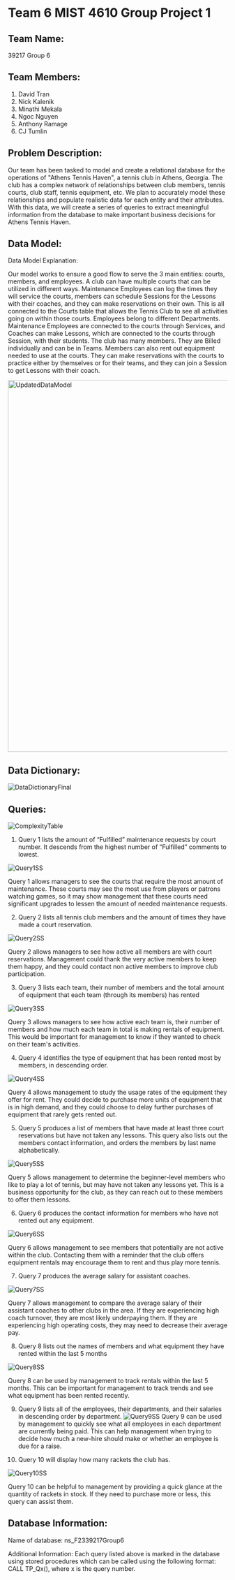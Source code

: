 
# Team 6 MIST 4610 Group Project 1


## Team Name:
39217 Group 6
## Team Members:
1. David Tran
2. Nick Kalenik
3. Minathi Mekala
4. Ngoc Nguyen
5. Anthony Ramage
6. CJ Tumlin
## Problem Description:
Our team has been tasked to model and create a relational database for the operations of "Athens Tennis Haven", a tennis club in Athens, Georgia. The club has a complex network of relationships between club members, tennis courts, club staff, tennis equipment, etc. We plan to accurately model these relationships and populate realistic data for each entity and their attributes. With this data, we will create a series of queries to extract meaningful information from the database to make important business decisions for Athens Tennis Haven.
## Data Model:
Data Model Explanation:

Our model works to ensure a good flow to serve the 3 main entities: courts, members, and employees. A club can have multiple courts that can be utilized in different ways. Maintenance Employees can log the times they will service the courts, members can schedule Sessions for the Lessons with their coaches, and they can make reservations on their own. This is all connected to the Courts table that allows the Tennis Club to see all activities going on within those courts. 
Employees belong to different Departments. Maintenance Employees are connected to the courts through Services, and Coaches can make Lessons, which are connected to the courts through Session, with their students. 
The club has many members. They are Billed individually and can be in Teams. Members can also rent out equipment needed to use at the courts. They can make reservations with the courts to practice either by themselves or for their teams, and they can join a Session to get Lessons with their coach. 

<img width="852" alt="UpdatedDataModel" src="https://github.com/NickKalenik/MIST4610GroupProject1/assets/148160069/ca2dcc0d-4660-4b4f-974b-4c497db45a86">

## Data Dictionary:
![DataDictionaryFinal](https://github.com/NickKalenik/MIST4610GroupProject1/assets/148160069/82f1212d-230e-4d07-949f-4957ba43e45e)

## Queries:

![ComplexityTable](https://github.com/NickKalenik/MIST4610GroupProject1/assets/148160069/39f4eb59-8d0d-41ef-bd29-41869d5e264c)

1. Query 1 lists the amount of “Fulfilled” maintenance requests by court number. It descends from the highest number of “Fulfilled” comments to lowest.
   
![Query1SS](https://github.com/NickKalenik/MIST4610GroupProject1/assets/148160069/2bb4fe6f-4a72-4a0a-ab1d-128d3f1b88e1)

Query 1 allows managers to see the courts that require the most amount of maintenance. These courts may see the most use from players or patrons watching games, so it may show management that these courts need significant upgrades to lessen the amount of needed maintenance requests.


2. Query 2 lists all tennis club members and the amount of times they have made a court reservation.
   
![Query2SS](https://github.com/NickKalenik/MIST4610GroupProject1/assets/148160069/d95389d5-bbd5-40b2-bdac-69ad1bf7542f)

Query 2 allows managers to see how active all members are with court reservations. Management could thank the very active members to keep them happy, and they could contact non active members to improve club participation.


3. Query 3 lists each team, their number of members and the total amount of equipment that each team (through its members) has rented
   
![Query3SS](https://github.com/NickKalenik/MIST4610GroupProject1/assets/148160069/6bebb276-a267-4ac0-85ca-c433a6d80c22)

Query 3 allows managers to see how active each team is, their number of members and how much each team in total is making rentals of equipment. This would be important for management to know if they wanted to check on their team's activities.


4. Query 4 identifies the type of equipment that has been rented most by members, in descending order.
   
![Query4SS](https://github.com/NickKalenik/MIST4610GroupProject1/assets/148160069/a4745f1d-6d1e-4360-b1a8-eb9f4661808a)

Query 4 allows management to study the usage rates of the equipment they offer for rent. They could decide to purchase more units of equipment that is in high demand, and they could choose to delay further purchases of equipment that rarely gets rented out.


5. Query 5 produces a list of members that have made at least three court reservations but have not taken any lessons. This query also lists out the members contact information, and orders the members by last name alphabetically.
   
![Query5SS](https://github.com/NickKalenik/MIST4610GroupProject1/assets/148160069/fc26502f-0a98-45dd-8f83-95076a2fca3b)

Query 5 allows management to determine the beginner-level members who like to play a lot of tennis, but may have not taken any lessons yet. This is a business opportunity for the club, as they can reach out to these members to offer them lessons.


6. Query 6 produces the contact information for members who have not rented out any equipment.
   
![Query6SS](https://github.com/NickKalenik/MIST4610GroupProject1/assets/148160069/d57f76b4-e80a-4689-90d0-b34ff8dd8a3f)

Query 6 allows management to see members that potentially are not active within the club. Contacting them with a reminder that the club offers equipment rentals may encourage them to rent and thus play more tennis.


7. Query 7 produces the average salary for assistant coaches.
   
![Query7SS](https://github.com/NickKalenik/MIST4610GroupProject1/assets/148160069/cad65589-d0b4-47f9-83cb-365eefcf77f4)

Query 7 allows management to compare the average salary of their assistant coaches to other clubs in the area. If they are experiencing high coach turnover, they are most likely underpaying them. If they are experiencing high operating costs, they may need to decrease their average pay.


8. Query 8 lists out the names of members and what equipment they have rented within the last 5 months
   
![Query8SS](https://github.com/NickKalenik/MIST4610GroupProject1/assets/148160069/fdb62eea-70a7-49bb-a8dd-4bb7f9cc2749)

Query 8 can be used by management to track rentals within the last 5 months. This can be important for management to track trends and see what equipment has been rented recently.


9. Query 9 lists all of the employees, their departments, and their salaries in descending order by department.
![Query9SS](https://github.com/NickKalenik/MIST4610GroupProject1/assets/148160069/0f10e7c8-1ad9-4b63-ba77-d8f29885650c)
Query 9 can be used by management to quickly see what all employees in each department are currently being paid. This can help management when trying to decide how much a new-hire should make or whether an employee is due for a raise.


10. Query 10 will display how many rackets the club has.

    
![Query10SS](https://github.com/NickKalenik/MIST4610GroupProject1/assets/148160069/aa4c6c93-ed78-4322-9268-98f2233458dd)


Query 10 can be helpful to management by providing a quick glance at the quantity of rackets in stock. If they need to purchase more or less, this query can assist them.


## Database Information:
Name of database: ns_F2339217Group6

Additional Information: Each query listed above is marked in the database using stored procedures which can be called using the following format: CALL TP_Qx(), where x is the query number.
